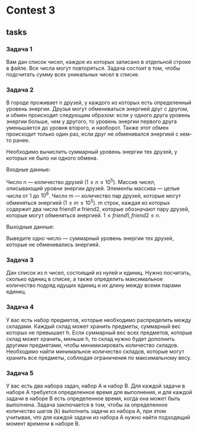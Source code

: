 # Contest 3

## tasks

### Задача 1

Вам дан список чисел, каждое из которых записано в отдельной строке в файле. Все числа могут повторяться. Задача состоит в том, чтобы подсчитать сумму всех уникальных чисел в списке.

### Задача 2

В городе проживает n друзей, у каждого из которых есть определенный уровень энергии. Друзья могут обмениваться энергией друг с другом, и обмен происходит следующим образом: если у одного друга уровень энергии больше, чем у другого, то уровень энергии первого друга уменьшается до уровня второго, и наоборот. Также этот обмен происходит только один раз, если друг не обменивался энергией с кем-то ранее.

Необходимо вычислить суммарный уровень энергии тех друзей, у которых не было ни одного обмена.

Входные данные:

Число n — количество друзей $(1 \leq n \leq 10^5)$.
Массив чисел, описывающий уровни энергии друзей. Элементы массива — целые числа от 1 до $10^6$. Число m — количество пар друзей, которые могут обменяться энергией $(1 \leq m \leq 10^5)$.
m строк, каждая из которых содержит два числа friend1 и  friend2, которые обозначают пару друзей, которые могут обменяться энергией. $1 \leq friend1, friend2 \leq n$.

Выходные данные:

Выведите одно число — суммарный уровень энергии тех друзей, которые не обменивались энергией.

### Задача 3

Дан список из n чисел, состоящий из нулей и единиц. Нужно посчитать, сколько единиц в списке, а также определить максимальное количество подряд идущих единиц и их длину между всеми парами единиц.

### Задача 4

У вас есть набор предметов, которые необходимо распределить между складами.
Каждый склад может хранить предметы, суммарный вес которых не превышает h.
Если суммарный вес всех предметов, которые склад может хранить, меньше h, то склад нужно будет дополнить другими предметами,
чтобы минимизировать количество складов. Необходимо найти минимальное количество складов, которые могут хранить все предметы,
соблюдая ограничения по максимальному весу.

### Задача 5

У вас есть два набора задач, набор A и набор B. Для каждой задачи в наборе A требуется определенное время для выполнения, и для каждой задачи в наборе B есть определенное время, когда она может быть выполнена. Задача заключается в том, чтобы за определенное количество шагов (k) выполнить задачи из набора A, при этом учитывая, что для каждой задачи из набора A нужно найти подходящий момент времени в наборе B.
